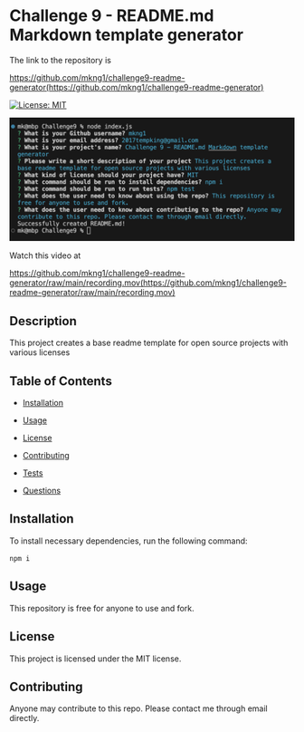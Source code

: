 # Challenge 9 - README.md Markdown template generator

The link to the repository is

https://github.com/mkng1/challenge9-readme-generator(https://github.com/mkng1/challenge9-readme-generator)

[![License: MIT](https://img.shields.io/badge/License-MIT-yellow.svg)](https://opensource.org/licenses/MIT)

[![Watch the video](/screenshot.png)](/recording.mov)

Watch this video at 

https://github.com/mkng1/challenge9-readme-generator/raw/main/recording.mov(https://github.com/mkng1/challenge9-readme-generator/raw/main/recording.mov)

## Description

This project creates a base readme template for open source projects with various licenses

## Table of Contents

* [Installation](#installation)

* [Usage](#usage)

* [License](#license)

* [Contributing](#contributing)

* [Tests](#tests)

* [Questions](#questions)

## Installation

To install necessary dependencies, run the following command:

```
npm i
```

## Usage

This repository is free for anyone to use and fork.

## License

This project is licensed under the MIT license.

## Contributing

Anyone may contribute to this repo. Please contact me through email directly.
